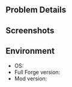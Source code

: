 <!-- Thank you for your contribution! -->

## Problem Details

<!-- If this issue is about a problem: -->

<!-- Please detail the problem here, including:
  -- Expected behavior
  -- Actual behavior
  -- Detailed logs of the issue -->

<!-- else: delete this section and detail your feature request! -->
<!-- ## Feature Request -->

## Screenshots

<!-- Please write here if applicable, else delete this section -->

## Environment

- OS: <!-- Please write here -->
- Full Forge version: <!-- Please write here (include Minecraft version) -->
- Mod version: <!-- Please write here -->
